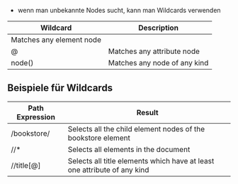 - wenn man unbekannte Nodes sucht, kann man Wildcards verwenden

| Wildcard                 | Description                  |
| ------------------------ | ---------------------------- |
| Matches any element node |                              |
| @                        | Matches any attribute node   |
| node()                   | Matches any node of any kind |

## Beispiele für Wildcards

| Path Expression | Result                                                                   |
| --------------- | ------------------------------------------------------------------------ |
| /bookstore/     | Selects all the child element nodes of the bookstore element             |
| //*             | Selects all elements in the document                                     |
| //title[@]      | Selects all title elements which have at least one attribute of any kind |
